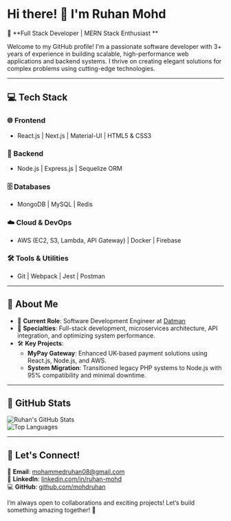 # Hi there! 👋 I'm Ruhan Mohd  

🚀 **Full Stack Developer | MERN Stack Enthusiast **  

Welcome to my GitHub profile! I'm a passionate software developer with 3+ years of experience in building scalable, high-performance web applications and backend systems. I thrive on creating elegant solutions for complex problems using cutting-edge technologies.  

---

## 💻 Tech Stack  

### 🌐 Frontend  
- React.js | Next.js | Material-UI | HTML5 & CSS3  

### 🔧 Backend  
- Node.js | Express.js | Sequelize ORM  

### 🗄️ Databases  
- MongoDB | MySQL | Redis  

### ☁️ Cloud & DevOps  
- AWS (EC2, S3, Lambda, API Gateway) | Docker | Firebase  

### 🛠️ Tools & Utilities  
- Git | Webpack | Jest | Postman  

---

## 📌 About Me  

- 💼 **Current Role**: Software Development Engineer at [Datman](https://datman.com)  
- 🌟 **Specialties**: Full-stack development, microservices architecture, API integration, and optimizing system performance.  
- 🛠️ **Key Projects**:  
  - **MyPay Gateway**: Enhanced UK-based payment solutions using React.js, Node.js, and AWS.  
  - **System Migration**: Transitioned legacy PHP systems to Node.js with 95% compatibility and minimal downtime.  

---

## 🌟 GitHub Stats  

![Ruhan's GitHub Stats](https://github-readme-stats.vercel.app/api?username=mohdruhan&show_icons=true&theme=radical)  
![Top Languages](https://github-readme-stats.vercel.app/api/top-langs/?username=mohdruhan&layout=compact&theme=radical)  

---

## 💬 Let's Connect!  

📧 **Email**: mohammedruhan08@gmail.com  
💼 **LinkedIn**: [linkedin.com/in/ruhan-mohd](https://linkedin.com/in/ruhan-mohd)  
💻 **GitHub**: [github.com/mohdruhan](https://github.com/mohdruhan)  

I’m always open to collaborations and exciting projects! Let’s build something amazing together! 🚀
